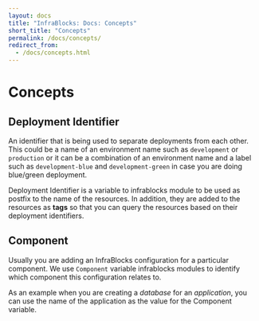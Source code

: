 ```yaml
---
layout: docs
title: "InfraBlocks: Docs: Concepts"
short_title: "Concepts"
permalink: /docs/concepts/
redirect_from:
  - /docs/concepts.html
---
```

# Concepts

## Deployment Identifier

An identifier that is being used to separate deployments from each other. This 
could be a name of an environment name such as `development` or `production` or 
it can be a combination of an environment name and a label such as 
`development-blue` and `development-green` in case you are doing blue/green 
deployment.

Deployment Identifier is a variable to infrablocks module to be used as postfix 
to the name of the resources. In addition, they are added to the resources as 
**tags** so that you can query the resources based on their deployment 
identifiers.

## Component

Usually you are adding an InfraBlocks configuration for a particular component. 
We use `Component` variable infrablocks modules to identify which component 
this configuration relates to.

As an example when you are creating a *database* for an *application*, you can 
use the name of the application as the value for the Component variable.
